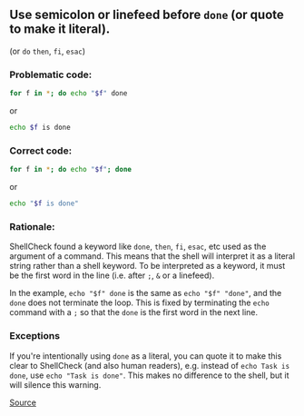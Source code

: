 ## Use semicolon or linefeed before `done` (or quote to make it literal).

(or `do` `then`, `fi`, `esac`)

### Problematic code:

```sh
for f in *; do echo "$f" done
```
or

```sh
echo $f is done
```

### Correct code:

```sh
for f in *; do echo "$f"; done
```

or

```sh
echo "$f is done"
```


### Rationale:

ShellCheck found a keyword like `done`, `then`, `fi`, `esac`, etc used as the argument of a command. This means that the shell will interpret it as a literal string rather than a shell keyword. To be interpreted as a keyword, it must be the first word in the line (i.e. after `;`, `&` or a linefeed). 

In the example, `echo "$f" done` is the same as `echo "$f" "done"`, and the `done` does not terminate the loop. This is fixed by terminating the `echo` command with a `;` so that the `done` is the first word in the next line.

### Exceptions

If you're intentionally using `done` as a literal, you can quote it to make this clear to ShellCheck (and also human readers), e.g. instead of `echo Task is done`, use `echo "Task is done"`. This makes no difference to the shell, but it will silence this warning.

[Source](https://github.com/koalaman/shellcheck/wiki/SC1010)

